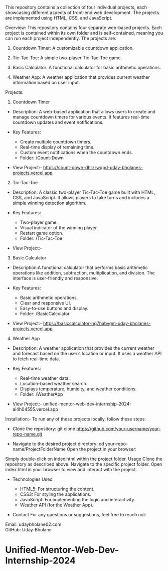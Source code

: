 This repository contains a collection of four individual projects, each showcasing different aspects of front-end web development. The projects are implemented using HTML, CSS, and JavaScript.


Overview:
This repository contains four separate web-based projects. Each project is contained within its own folder and is self-contained, meaning you can run each project independently. The projects are:

1) Countdown Timer: A customizable countdown application.

2) Tic-Tac-Toe: A simple two-player Tic-Tac-Toe game.

3) Basic Calculator: A functional calculator for basic arithmetic operations.

4) Weather App: A weather application that provides current weather information based on user input.

Projects:
1) Countdown Timer      
- Description: A web-based application that allows users to create and manage countdown timers for various events. It features real-time countdown updates and event notifications.

- Key Features:      
   - Create multiple countdown timers.  
   - Real-time display of remaining time.  
   - Custom event notifications when the countdown ends.  
   - Folder: /Count-Down  

- View Project:- https://count-down-dhrzrwqpd-uday-bholanes-projects.vercel.app


2) Tic-Tac-Toe    
- Description: A classic two-player Tic-Tac-Toe game built with HTML, CSS, and JavaScript. It allows players to take turns and includes a simple winning detection algorithm.

- Key Features:  
  - Two-player game.
  - Visual indicator of the winning player.
  - Restart game option.
  - Folder: /Tic-Tac-Toe

- View Project:-  

3) Basic Calculator
- Description:A functional calculator that performs basic arithmetic operations like addition, subtraction, multiplication, and division. The interface is user-friendly and responsive.

- Key Features:
  - Basic arithmetic operations.
  - Clear and responsive UI.
  - Easy-to-use buttons and display.
  - Folder: /BasicCalculator

- View Project:- https://basiccalculator-nq7habvgm-uday-bholanes-projects.vercel.app

4) Weather App
- Description: A weather application that provides the current weather and forecast based on the user’s location or input. It uses a weather API to fetch real-time data.

- Key Features:
  - Real-time weather data.
  - Location-based weather search.
  - Displays temperature, humidity, and weather conditions.
  - Folder: /WeatherApp

- View Project:- unified-mentor-web-dev-internship-2024-ai4h04555.vercel.app   

Installation:-
To run any of these projects locally, follow these steps:

- Clone the repository:
      git clone https://github.com/your-username/your-repo-name.git
  
- Navigate to the desired project directory:
      cd your-repo-name/ProjectFolderName
Open the project in your browser:

Simply double-click on index.html within the project folder.
Usage
Clone the repository as described above.
Navigate to the specific project folder.
Open index.html in your browser to view and interact with the project.

- Technologies Used
  - HTML5: For structuring the content.
  - CSS3: For styling the applications.
  - JavaScript: For implementing the logic and interactivity.
  - Weather API (for the Weather App).
  



- Contact
For any questions or suggestions, feel free to reach out:

Email: udaybholane02.com     
GitHub: Uday-Bholane       
# Unified-Mentor-Web-Dev-Internship-2024
